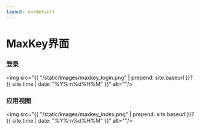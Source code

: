 ```yaml
---
layout: en/default
---
```

<h1>MaxKey界面</h1>

<h3>登录</h3>

<img src="{{ "/static/images/maxkey_login.png" | prepend: site.baseurl }}?{{ site.time | date: "%Y%m%d%H%M" }}"  alt=""/>

<h3>应用视图</h3>

<img src="{{ "/static/images/maxkey_index.png" | prepend: site.baseurl }}?{{ site.time | date: "%Y%m%d%H%M" }}"  alt=""/>
